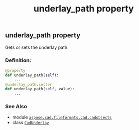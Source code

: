 ﻿---
title: underlay_path property
second_title: Aspose.CAD for Python via .NET API References
description: 
type: docs
weight: 580
url: /python-net/aspose.cad.fileformats.cad.cadobjects/cadunderlay/underlay_path/
is_root: false
---

## underlay_path property


Gets or sets the underlay path.
### Definition:
```python
@property
def underlay_path(self):
    ...
@underlay_path.setter
def underlay_path(self, value):
    ...
```

### See Also
* module [`aspose.cad.fileformats.cad.cadobjects`](../../)
* class [`CadUnderlay`](/cad/python-net/aspose.cad.fileformats.cad.cadobjects/cadunderlay)

